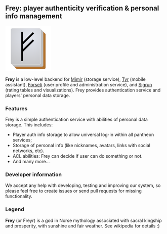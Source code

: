 ## Frey: player authenticity verification & personal info management

![Frey](www/freyhires.png?raw=true "Frey")

**Frey** is a low-level backend for [Mimir](https://github.com/MahjongPantheon/pantheon/tree/master/Mimir) (storage service),
[Tyr](https://github.com/MahjongPantheon/pantheon/tree/master/Tyr) (mobile assistant),
[Forseti](https://github.com/MahjongPantheon/pantheon/tree/master/Forseti) (user profile and administration service), and 
[Sigrun](https://github.com/MahjongPantheon/pantheon/tree/master/Sigrun) (rating tables and visualizations). Frey provides authentication service
and players' personal data storage.

### Features

Frey is a simple authentication service with abilities of personal data storage. This includes:
- Player auth info storage to allow universal log-in within all pantheon services;
- Storage of personal info (like nicknames, avatars, links with social networks, etc).
- ACL abilities: Frey can decide if user can do something or not.
- And many more...

### Developer information

We accept any help with developing, testing and improving our system, so please feel free to create issues or send 
pull requests for missing functionality.

### Legend

**Frey** (or Freyr) is a god in Norse mythology associated with sacral kingship and prosperity, with sunshine
and fair weather. See wikipedia for details :)

